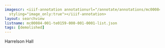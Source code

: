 ```yaml
---
imagescr: <iiif-annotation annotationurl="/annotate/annotations/mc00084-001-te0159-000-001-0001-001.json"
  styling="image_only:true"></iiif-annotation>
layout: searchview
listname: mc00084-001-te0159-000-001-0001-list.json
tags: [demolished]
---
```

Harrelson Hall
